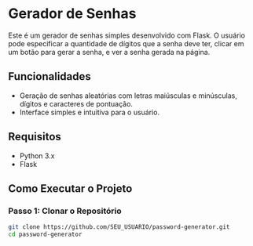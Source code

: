 # Gerador de Senhas

Este é um gerador de senhas simples desenvolvido com Flask. O usuário pode especificar a quantidade de dígitos que a senha deve ter, clicar em um botão para gerar a senha, e ver a senha gerada na página.

## Funcionalidades

- Geração de senhas aleatórias com letras maiúsculas e minúsculas, dígitos e caracteres de pontuação.
- Interface simples e intuitiva para o usuário.

## Requisitos

- Python 3.x
- Flask

## Como Executar o Projeto

### Passo 1: Clonar o Repositório

```sh
git clone https://github.com/SEU_USUARIO/password-generator.git
cd password-generator
